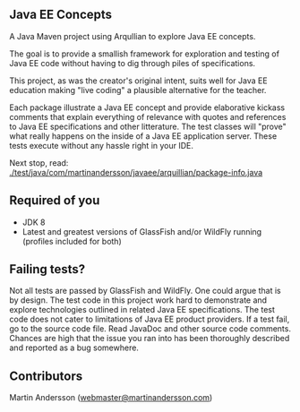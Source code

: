Java EE Concepts
---

A Java Maven project using Arqullian to explore Java EE concepts.

The goal is to provide a smallish framework for exploration and testing of Java EE code without having to dig through piles of specifications.

This project, as was the creator's original intent, suits well for Java EE education making "live coding" a plausible alternative for the teacher.

Each package illustrate a Java EE concept and provide elaborative kickass comments that explain everything of relevance with quotes and references to Java EE specifications and other litterature. The test classes will "prove" what really happens on the inside of a Java EE application server. These tests execute without any hassle right in your IDE.

Next stop, read:   
[./test/java/com/martinandersson/javaee/arquillian/package-info.java](https://github.com/MartinanderssonDotcom/java-ee-concepts/blob/master/src/test/java/com/martinandersson/javaee/arquillian/package-info.java)

Required of you
---
* JDK 8
* Latest and greatest versions of GlassFish and/or WildFly running (profiles included for both)

Failing tests?
---
Not all tests are passed by GlassFish and WildFly. One could argue that is by design. The test code in this project work hard to demonstrate and explore technologies outlined in related Java EE specifications. The test code does not cater to limitations of Java EE product providers. If a test fail, go to the source code file. Read JavaDoc and other source code comments. Chances are high that the issue you ran into has been thoroughly described and reported as a bug somewhere.

Contributors
---
Martin Andersson (webmaster@martinandersson.com)
